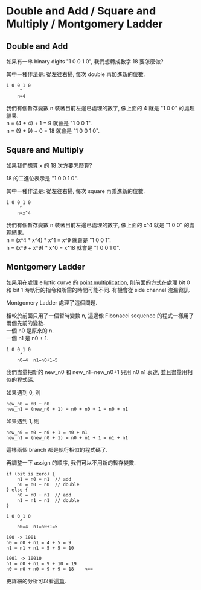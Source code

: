 # Double and Add / Square and Multiply / Montgomery Ladder

## Double and Add

如果有一串 binary digits "1 0 0 1 0", 我們想轉成數字 18 要怎麼做?

其中一種作法是: 從左往右掃, 每次 double 再加進新的位數.

```
1 0 0 1 0
     ^
    n=4
```
我們有個暫存變數 n 裝著目前左邊已處理的數字, 像上面的 4 就是 "1 0 0" 的處理結果.<br>
n = (4 + 4) + 1 = 9 就會是 "1 0 0 1".<br>
n = (9 + 9) + 0 = 18 就會是 "1 0 0 1 0".

## Square and Multiply

如果我們想算 x 的 18 次方要怎麼算?

18 的二進位表示是 "1 0 0 1 0".

其中一種作法是: 從左往右掃, 每次 square 再乘進新的位數.

```
1 0 0 1 0
     ^
    n=x^4
```
我們有個暫存變數 n 裝著目前左邊已處理的數字, 像上面的 x^4 就是 "1 0 0" 的處理結果.<br>
n = (x^4 * x^4) * x^1 = x^9 就會是 "1 0 0 1".<br>
n = (x^9 + x^9) * x^0 = x^18 就會是 "1 0 0 1 0".

## Montgomery Ladder

如果用在處理 elliptic curve 的 [point multiplication](https://en.wikipedia.org/wiki/Elliptic_curve_point_multiplication),
則前面的方式在處理 bit 0 和 bit 1 時執行的指令和所需的時間可能不同. 有機會從 side channel 洩漏資訊.

Montgomery Ladder 處理了這個問題.

相較於前面只用了一個暫時變數 n, 這邊像 Fibonacci sequence 的程式一樣用了兩個先前的變數.<br>
一個 n0 是原來的 n.<br>
一個 n1 是 n0 + 1.

```
1 0 0 1 0
     ^
    n0=4  n1=n0+1=5
```

我們盡量把新的 new_n0 和 new_n1=new_n0+1 只用 n0 n1 表達, 並且盡量用相似的程式碼.

如果遇到 0, 則
```
new_n0 = n0 + n0
new_n1 = (new_n0 + 1) = n0 + n0 + 1 = n0 + n1
```

如果遇到 1, 則
```
new_n0 = n0 + n0 + 1 = n0 + n1
new_n1 = (new_n0 + 1) = n0 + n1 + 1 = n1 + n1
```

這樣兩個 branch 都是執行相似的程式碼了.

再調整一下 assign 的順序, 我們可以不用新的暫存變數.

```
if (bit is zero) {
    n1 = n0 + n1  // add
    n0 = n0 + n0  // double
} else {
    n0 = n0 + n1  // add
    n1 = n1 + n1  // double
}
```

```
1 0 0 1 0
     ^
    n0=4  n1=n0+1=5

100 -> 1001
n0 = n0 + n1 = 4 + 5 = 9
n1 = n1 + n1 = 5 + 5 = 10

1001 -> 10010
n1 = n0 + n1 = 9 + 10 = 19
n0 = n0 + n0 = 9 + 9 = 18    <==
```

更詳細的分析可以看[這篇](https://cr.yp.to/bib/2003/joye-ladder.pdf).
